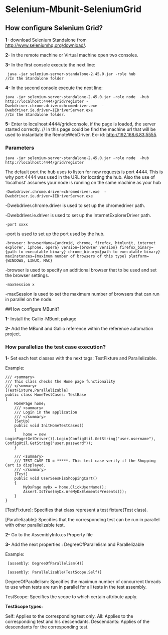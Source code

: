 # Selenium-Mbunit-SeleniumGrid

## How configure Selenium Grid?

**1-**  download Selenium Standalone from http://www.seleniumhq.org/download/.

**2-** In the remote machine or Virtual machine open two consoles.

**3-** In the first console execute the next line: 

     java -jar selenium-server-standalone-2.45.0.jar -role hub  
    //In the Standalone folder

**4-** In the second console execute the next line: 

    java -jar selenium-server-standalone-2.45.0.jar -role node  -hub http://localhost:4444/grid/register -Dwebdriver.chrome.driver=chromedriver.exe  -Dwebdriver.ie.driver=IEDriverServer.exe  
    //In the Standalone folder.

**5-** Enter to localhost:4444/grid/console, if the page is loaded,  the server started correctly. // In this page could be find the machine url that will be used to instantiate the RemoteWebDriver. Ex- id: http://192.168.6.83:5555.


### Parameters

    java -jar selenium-server-standalone-2.45.0.jar -role node  -hub http://localhost:4444/grid/register
  
The default port the hub uses to listen for new requests is port 4444. This is why port 4444 was used in the URL for locating the hub. Also the use of ‘localhost’ assumes your node is running on the same machine as your hub

    -Dwebdriver.chrome.driver=chromedriver.exe  -Dwebdriver.ie.driver=IEDriverServer.exe
  
-Dwebdriver.chrome.driver is used to set up the chromedriver path.

-Dwebdriver.ie.driver is used to set up the InternetExplorerDriver path.

    -port xxxx
  
-port  is used to set up the port used by the hub.

    -browser: browserName={android, chrome, firefox, htmlunit, internet explorer, iphone, opera} version={browser version} firefox_binary={path to executable binary} chrome_binary={path to executable binary} maxInstances={maximum number of browsers of this type} platform={WINDOWS, LINUX, MAC}

-browser is used to specify an additional browser that to be used and set the browser settings.

    -maxSession x
    
-maxSession is used to set the maximum number of browsers that can run in parallel on the node.



##How configure MBunit?

**1-** Install the Gallio-MBunit pakage

**2-** Add the MBunit and Gallio reference within the reference automation project.


### How parallelize the test case execution?

**1-** Set each test classes with the next tags: TestFixture and Parallelizable.
 
 Example:

    /// <summary>
    /// This class checks the Home page functionality
    /// </summary>
    [TestFixture,Parallelizable]
    public class HomeTestCases: TestBase
    {
        HomePage home;
        /// <summary>
        /// Login in the application
        /// </summary>
        [SetUp]
        public void InitHomeTestCases()
        {
            home = new LoginPage(GetDriver()).Login(ConfigUtil.GetString("user.username"), ConfigUtil.GetString("user.password"));
        }

        /// <summary>
        /// TEST CASE ID = *****. This test case verify if the Shopping Cart is displayed.
        /// </summary>
        [Test]
        public void UserSeesHisShoppingCart()
        {
            MyDxPage myDx = home.ClickUserName();
            Assert.IsTrue(myDx.AreMyDxElementsPresents());
        }
    }

[TestFixture]: Specifies that class represent a test fixture(Test class).

[Parallelizable]: Specifies that the corresponding test can be run in parallel with other parallelizable test.


**2-** Go to the AssemblyInfo.cs Property file

**3-** Add the next properties : DegreeOfParallelism and Parallelizable

Example:

     [assembly: DegreeOfParallelism(4)]

     [assembly: Parallelizable(TestScope.Self)]

DegreeOfParallelism: Specifies the maximun number of concurrent threads to use when tests are run in parallel for all tests in the test assembly.

TestScope: Specifies the scope to which certain attribute apply.

**TestScope types:**

Self: Applies to the corresponding test only.
All: Applies to the corresponding test and his descendants.
Descendants: Applies of the descendants for the corresponding test.
